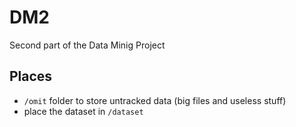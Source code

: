 # DM2
Second part of the Data Minig Project

## Places

- ``/omit`` folder to store untracked data (big files and useless stuff)
- place the dataset in ``/dataset``
